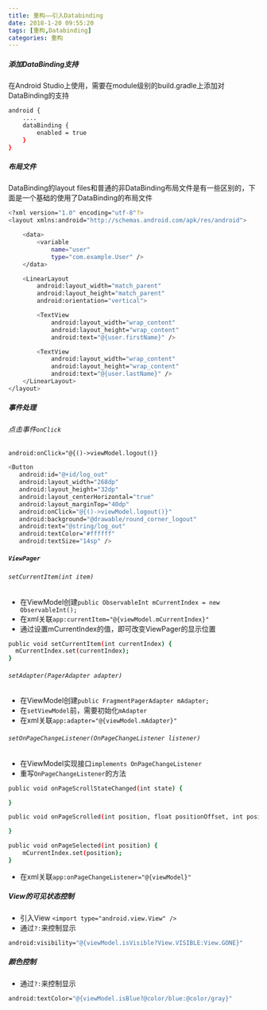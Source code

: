 ```yaml
---
title: 重构——引入Databinding
date: 2018-1-20 09:55:20
tags: [重构,Databinding]
categories: 重构
---
```

##### 添加DataBinding支持
在Android Studio上使用，需要在module级别的build.gradle上添加对DataBinding的支持
``` bash
android {
    ....
    dataBinding {
        enabled = true
    }
}
```
##### 布局文件
DataBinding的layout files和普通的非DataBinding布局文件是有一些区别的，下面是一个基础的使用了DataBinding的布局文件
``` bash
<?xml version="1.0" encoding="utf-8"?>
<layout xmlns:android="http://schemas.android.com/apk/res/android">

    <data>
        <variable
            name="user"
            type="com.example.User" />
    </data>

    <LinearLayout
        android:layout_width="match_parent"
        android:layout_height="match_parent"
        android:orientation="vertical">

        <TextView
            android:layout_width="wrap_content"
            android:layout_height="wrap_content"
            android:text="@{user.firstName}" />

        <TextView
            android:layout_width="wrap_content"
            android:layout_height="wrap_content"
            android:text="@{user.lastName}" />
    </LinearLayout>
</layout>
```
##### 事件处理
###### 点击事件`onClick`
`android:onClick="@{()->viewModel.logout()}`
``` bash
<Button
   android:id="@+id/log_out"
   android:layout_width="268dp"
   android:layout_height="32dp"
   android:layout_centerHorizontal="true"
   android:layout_marginTop="40dp"
   android:onClick="@{()->viewModel.logout()}"
   android:background="@drawable/round_corner_logout"
   android:text="@string/log_out"
   android:textColor="#ffffff"
   android:textSize="14sp" />
```
##### `ViewPager`   
###### `setCurrentItem(int item)`
- 在ViewModel创建`public ObservableInt mCurrentIndex = new ObservableInt();`
- 在xml关联`app:currentItem="@{viewModel.mCurrentIndex}"`
- 通过设置mCurrentIndex的值，即可改变ViewPager的显示位置
``` bash
public void setCurrentItem(int currentIndex) {
  mCurrentIndex.set(currentIndex);
}
```
###### `setAdapter(PagerAdapter adapter)`
- 在ViewModel创建`public FragmentPagerAdapter mAdapter;`
- 在`setViewModel`前，需要初始化`mAdapter`
- 在xml关联`app:adapter="@{viewModel.mAdapter}"`

###### `setOnPageChangeListener(OnPageChangeListener listener)`
- 在ViewModel实现接口`implements OnPageChangeListener`
- 重写`OnPageChangeListener`的方法
``` bash
public void onPageScrollStateChanged(int state) {

}

public void onPageScrolled(int position, float positionOffset, int positionOffsetPixels) {

}

public void onPageSelected(int position) {
    mCurrentIndex.set(position);
}
```
- 在xml关联`app:onPageChangeListener="@{viewModel}"`

##### View的可见状态控制
- 引入View `<import type="android.view.View" />`
- 通过`?:`来控制显示
``` bash
android:visibility="@{viewModel.isVisible?View.VISIBLE:View.GONE}"
```

##### 颜色控制
- 通过`?:`来控制显示
``` bash
android:textColor="@{viewModel.isBlue?@color/blue:@color/gray}"
```

  